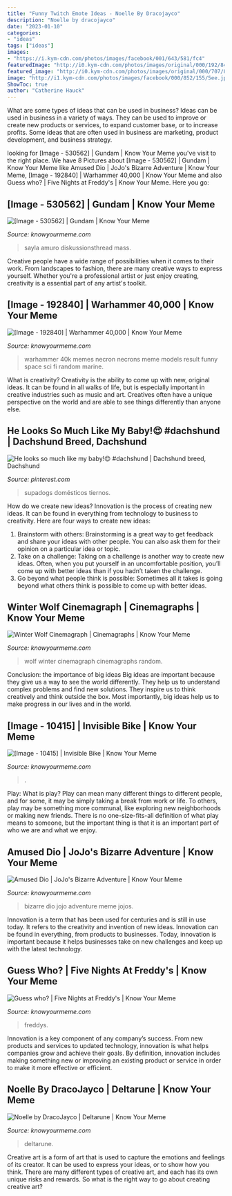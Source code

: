 ```yaml
---
title: "Funny Twitch Emote Ideas - Noelle By Dracojayco"
description: "Noelle by dracojayco"
date: "2023-01-10"
categories:
- "ideas"
tags: ["ideas"]
images:
- "https://i.kym-cdn.com/photos/images/facebook/001/643/581/fc4"
featuredImage: "http://i0.kym-cdn.com/photos/images/original/000/192/840/74BOYORE43Y2OAEWUERGGDSBNLHU4P5S.jpeg"
featured_image: "http://i0.kym-cdn.com/photos/images/original/000/707/854/250.gif"
image: "http://i1.kym-cdn.com/photos/images/facebook/000/852/155/5ee.jpg"
ShowToc: true
author: "Catherine Hauck"
---
```



What are some types of ideas that can be used in business?
Ideas can be used in business in a variety of ways. They can be used to improve or create new products or services, to expand customer base, or to increase profits. Some ideas that are often used in business are marketing, product development, and business strategy.

	

		
looking for [Image - 530562] | Gundam | Know Your Meme you've visit to the right place. We have 8 Pictures about [Image - 530562] | Gundam | Know Your Meme like Amused Dio | JoJo&#039;s Bizarre Adventure | Know Your Meme, [Image - 192840] | Warhammer 40,000 | Know Your Meme and also Guess who? | Five Nights at Freddy&#039;s | Know Your Meme. Here you go:
		
    
## [Image - 530562] | Gundam | Know Your Meme

<img loading=lazy src="https://i.kym-cdn.com/photos/images/facebook/000/530/562/bb3.jpg" onerror="this.onerror=null;this.src='https://tse2.mm.bing.net/th?id=OIP.lUiYK6w1zK3yGbCU1PzyYAHaLC&amp;pid=15.1';" alt="[Image - 530562] | Gundam | Know Your Meme">

_Source: knowyourmeme.com_

>sayla amuro diskussionsthread mass. 

	

Creative people have a wide range of possibilities when it comes to their work. From landscapes to fashion, there are many creative ways to express yourself. Whether you're a professional artist or just enjoy creating, creativity is a essential part of any artist's toolkit.

    
## [Image - 192840] | Warhammer 40,000 | Know Your Meme

<img loading=lazy src="http://i0.kym-cdn.com/photos/images/original/000/192/840/74BOYORE43Y2OAEWUERGGDSBNLHU4P5S.jpeg" onerror="this.onerror=null;this.src='https://tse2.mm.bing.net/th?id=OIP.UnvXoZdnbOaUOPMqQRSWQQHaJQ&amp;pid=15.1';" alt="[Image - 192840] | Warhammer 40,000 | Know Your Meme">

_Source: knowyourmeme.com_

>warhammer 40k memes necron necrons meme models result funny space sci fi random marine. 

	

What is creativity?
Creativity is the ability to come up with new, original ideas. It can be found in all walks of life, but is especially important in creative industries such as music and art. Creatives often have a unique perspective on the world and are able to see things differently than anyone else.

    
## He Looks So Much Like My Baby!😍 #dachshund | Dachshund Breed, Dachshund

<img loading=lazy src="https://i.pinimg.com/736x/05/cc/4e/05cc4e9aac025a7fca607dfbd25414a9.jpg" onerror="this.onerror=null;this.src='https://tse3.mm.bing.net/th?id=OIP.gWsgxeND7SzE7W_IvsskLQHaNJ&amp;pid=15.1';" alt="He looks so much like my baby!😍 #dachshund | Dachshund breed, Dachshund">

_Source: pinterest.com_

>supadogs domésticos tiernos. 

	

How do we create new ideas?
Innovation is the process of creating new ideas. It can be found in everything from technology to business to creativity. Here are four ways to create new ideas:

1. Brainstorm with others: Brainstorming is a great way to get feedback and share your ideas with other people. You can also ask them for their opinion on a particular idea or topic.
2. Take on a challenge: Taking on a challenge is another way to create new ideas. Often, when you put yourself in an uncomfortable position, you’ll come up with better ideas than if you hadn’t taken the challenge.
3. Go beyond what people think is possible: Sometimes all it takes is going beyond what others think is possible to come up with better ideas.

    
## Winter Wolf Cinemagraph | Cinemagraphs | Know Your Meme

<img loading=lazy src="http://i0.kym-cdn.com/photos/images/original/000/707/854/250.gif" onerror="this.onerror=null;this.src='https://tse1.mm.bing.net/th?id=OIP.8zjspKHg0EWli7uTYZN-QwHaJy&amp;pid=15.1';" alt="Winter Wolf Cinemagraph | Cinemagraphs | Know Your Meme">

_Source: knowyourmeme.com_

>wolf winter cinemagraph cinemagraphs random. 

	

Conclusion: the importance of big ideas
Big ideas are important because they give us a way to see the world differently. They help us to understand complex problems and find new solutions. They inspire us to think creatively and think outside the box. Most importantly, big ideas help us to make progress in our lives and in the world.

    
## [Image - 10415] | Invisible Bike | Know Your Meme

<img loading=lazy src="http://i0.kym-cdn.com/photos/images/original/000/010/415/funny-pictures-cat-plays-invisible-chess.jpg" onerror="this.onerror=null;this.src='https://tse3.mm.bing.net/th?id=OIP.lbY5SHLcIHLn_oIdqCwzLgHaJ4&amp;pid=15.1';" alt="[Image - 10415] | Invisible Bike | Know Your Meme">

_Source: knowyourmeme.com_

>. 

	

Play: What is play?
Play can mean many different things to different people, and for some, it may be simply taking a break from work or life. To others, play may be something more communal, like exploring new neighborhoods or making new friends. There is no one-size-fits-all definition of what play means to someone, but the important thing is that it is an important part of who we are and what we enjoy.

    
## Amused Dio | JoJo&#039;s Bizarre Adventure | Know Your Meme

<img loading=lazy src="http://i1.kym-cdn.com/photos/images/facebook/000/974/149/f82.png" onerror="this.onerror=null;this.src='https://tse4.mm.bing.net/th?id=OIP.X1SoK6nWmGAflQig5vGCaAHaIe&amp;pid=15.1';" alt="Amused Dio | JoJo&#039;s Bizarre Adventure | Know Your Meme">

_Source: knowyourmeme.com_

>bizarre dio jojo adventure meme jojos. 

	

Innovation is a term that has been used for centuries and is still in use today. It refers to the creativity and invention of new ideas. Innovation can be found in everything, from products to businesses. Today, innovation is important because it helps businesses take on new challenges and keep up with the latest technology.

    
## Guess Who? | Five Nights At Freddy&#039;s | Know Your Meme

<img loading=lazy src="http://i1.kym-cdn.com/photos/images/facebook/000/852/155/5ee.jpg" onerror="this.onerror=null;this.src='https://tse1.mm.bing.net/th?id=OIP.vTI4RLBzDu9VxBw2VmUJLgHaF7&amp;pid=15.1';" alt="Guess who? | Five Nights at Freddy&#039;s | Know Your Meme">

_Source: knowyourmeme.com_

>freddys. 

	

Innovation is a key component of any company’s success. From new products and services to updated technology, innovation is what helps companies grow and achieve their goals. By definition, innovation includes making something new or improving an existing product or service in order to make it more effective or efficient.

    
## Noelle By DracoJayco | Deltarune | Know Your Meme

<img loading=lazy src="https://i.kym-cdn.com/photos/images/facebook/001/643/581/fc4" onerror="this.onerror=null;this.src='https://tse4.mm.bing.net/th?id=OIP.p_Ut1cMkozNJgxnM4HvtOwHaFj&amp;pid=15.1';" alt="Noelle by DracoJayco | Deltarune | Know Your Meme">

_Source: knowyourmeme.com_

>deltarune. 

	

Creative art is a form of art that is used to capture the emotions and feelings of its creator. It can be used to express your ideas, or to show how you think. There are many different types of creative art, and each has its own unique risks and rewards. So what is the right way to go about creating creative art?

